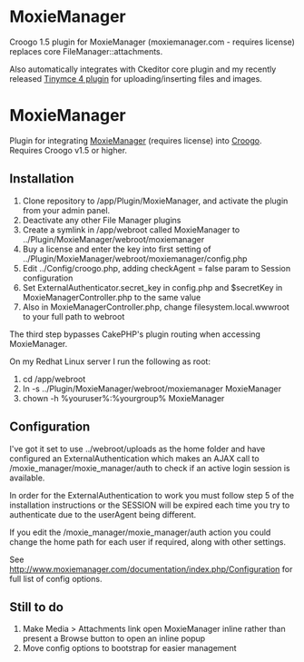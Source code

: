 MoxieManager
============

Croogo 1.5 plugin for MoxieManager (moxiemanager.com - requires license) replaces core FileManager::attachments.

Also automatically integrates with Ckeditor core plugin and my recently 
released [Tinymce 4 plugin](https://github.com/phpMagpie/Tinymce) for uploading/inserting files and images.

# MoxieManager

Plugin for integrating [MoxieManager](http://moxiemanager.com/) (requires license) into [Croogo](http://croogo.org).  Requires Croogo v1.5 or higher.  

## Installation

1. Clone repository to /app/Plugin/MoxieManager, and activate the plugin from your admin panel.
2. Deactivate any other File Manager plugins
3. Create a symlink in /app/webroot called MoxieManager to ../Plugin/MoxieManager/webroot/moxiemanager
4. Buy a license and enter the key into first setting of ../Plugin/MoxieManager/webroot/moxiemanager/config.php 
5. Edit ../Config/croogo.php, adding checkAgent = false param to Session configuration
6. Set ExternalAuthenticator.secret_key in config.php and $secretKey in MoxieManagerController.php to the same value 
7. Also in MoxieManagerController.php, change filesystem.local.wwwroot to your full path to webroot

The third step bypasses CakePHP's plugin routing when accessing MoxieManager.

On my Redhat Linux server I run the following as root:

1. cd /app/webroot
2. ln -s ../Plugin/MoxieManager/webroot/moxiemanager MoxieManager
3. chown -h %youruser%:%yourgroup% MoxieManager

## Configuration

I've got it set to use ../webroot/uploads as the home folder and have configured an ExternalAuthentication which 
makes an AJAX call to /moxie_manager/moxie_manager/auth to check if an active login session is available.  

In order for the ExternalAuthentication to work you must follow step 5 of the installation instructions or the 
SESSION will be expired each time you try to authenticate due to the userAgent being different.

If you edit the /moxie_manager/moxie_manager/auth action you could change the home path for each user if required, 
along with other settings.

See http://www.moxiemanager.com/documentation/index.php/Configuration for full list of config options.

## Still to do

1. Make Media > Attachments link open MoxieManager inline rather than present a Browse button to open an inline popup
2. Move config options to bootstrap for easier management
